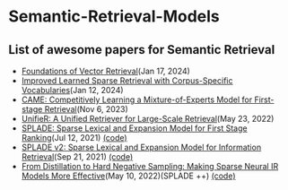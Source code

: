 # Semantic-Retrieval-Models
List of awesome papers for Semantic Retrieval
----
- [Foundations of Vector Retrieval](https://arxiv.org/abs/2401.09350)(Jan 17, 2024)
- [Improved Learned Sparse Retrieval with Corpus-Specific Vocabularies](https://arxiv.org/abs/2401.06703)(Jan 12, 2024)
- [CAME: Competitively Learning a Mixture-of-Experts Model for First-stage Retrieval](https://arxiv.org/abs/2311.02834)(Nov 6, 2023)
- [UnifieR: A Unified Retriever for Large-Scale Retrieval](https://arxiv.org/abs/2205.11194)(May 23, 2022)
- [SPLADE: Sparse Lexical and Expansion Model for First Stage Ranking](https://arxiv.org/abs/2107.05720)(Jul 12, 2021)    [(code)](https://github.com/naver/splade/tree/main?tab=readme-ov-file)
- [SPLADE v2: Sparse Lexical and Expansion Model for Information Retrieval](https://arxiv.org/abs/2109.10086)(Sep 21, 2021)    [(code)](https://github.com/naver/splade/tree/main?tab=readme-ov-file)
- [From Distillation to Hard Negative Sampling: Making Sparse Neural IR Models More Effective](https://arxiv.org/abs/2205.04733)(May 10, 2022)(SPLADE ++)    [(code)](https://github.com/naver/splade/tree/main?tab=readme-ov-file)
